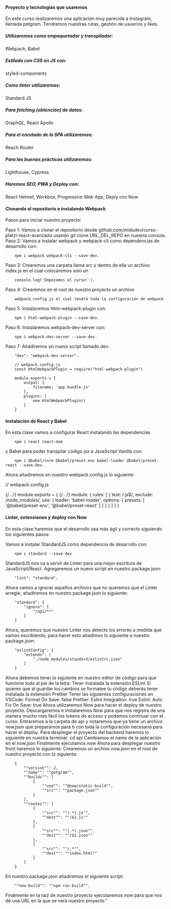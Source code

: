 #### Proyecto y tecnologías que usaremos
En este curso realizaremos una aplicación muy parecida a Instagram, llamada petgram. Tendremos nuestras rutas, gestión de usuarios y likes.

##### Utilizaremos como empaquetador y transpilador:

Webpack, Babel
##### Estilado con CSS en JS con:

styled-components
##### Como linter utilizaremos:

Standard JS
##### Para fetching (obtención) de datos:

GraphQL, React Apollo
##### Para el enrutado de la SPA utilizaremos:

Reach Router
##### Para las buenas prácticas utilizaremos:

Lighthouse, Cypress
##### Haremos SEO, PWA y Deploy con:

React Helmet, Workbox, Progressive Web App, Deply con Now

#### Clonando el repositorio e instalando Webpack
Pasos para iniciar nuestro proyecto:

Paso 1: Vamos a clonar el repositorio desde github.com/midudev/curso-platzi-react-avanzado usando git clone URL_DEL_REPO en nuestra consola.
Paso 2: Vamos a instalar webpack y webpack-cli como dependencias de desarrollo con:
```
 	npm i webpack webpack-cli --save-dev.
```
Paso 3: Crearemos una carpeta llama src y dentro de ella un archivo index.js en el cual colocaremos solo un 
```
	console.log('Empezamos el curso!').
```
Paso 4: Crearemos en el root de nuestro proyecto un archivo 
```
	webpack.config.js el cual tendrá toda la configuración de webpack
```
Paso 5: Instalaremos html-webpack-plugin con: 
```
	npm i html-webpack-plugin --save-dev.
```
Paso 6: Instalaremos webpack-dev-server con: 
```
	npm i webpack-dev-server --save-dev.
```
Paso 7: Añadiremos un nuevo script llamado dev: 
```
	"dev": "webpack-dev-server".
```

```
	// webpack.config.js
	const HtmlWebpackPlugin = require("html-webpack-plugin")

	module.exports = {
		output: {
			filename: 'app.bundle.js'
		},
		plugins: [
			new HtmlWebpackPlugin()
		]
	}
```

#### Instalación de React y Babel
En esta clase vamos a configurar React instalando las dependencias 
```
	npm i react react-dom 
```
y Babel para poder transpilar código jsx a JavaScript Vanilla con: 
```
	npm i @babel/core @babel/preset-env babel-loader @babel/preset-react --save-dev.
```
Ahora añadiremos en nuestro webpack.config.js lo siguiente:

// webpack.config.js

{/*...*/}
module.exports = {
	{/*...*/}
	module: {
		rules: [
			{
				test: /\.js$/,
				exclude: /node_modules/,
				use: {
					loader: 'babel-loader',
					options: {
						presets: [
							'@babel/preset-env',
							'@babel/preset-react'
						]
					}
				}
			}
		]
	}
}

#### Linter, extensiones y deploy con Now
En esta clase haremos que el desarrollo sea más ágil y correcto siguiendo los siguientes pasos:

Vamos a instalar StandardJS como dependencia de desarrollo con: 
```
	npm i standard --save-dev
```
StandardJS nos va a servir de Linter para una mejor escritura de JavaScript/React.
Agregaremos un nuevo script en nuestro package.json: 
```
	"lint": "standard".
```
Ahora vamos a ignorar aquellos archivos que no queremos que el Linter arregle, añadiremos en nuestro package.json lo siguiente:
```
	"standard": {
		"ignore": [
			"/api/**"
		]
	}
```
Ahora, queremos que nuestro Linter nos detecte los errores a medida que vamos escribiendo, para hacer esto añadimos lo siguiente a nuestro package.json:
```
	"eslintConfig": {
		"extends": [
			"./node_modules/standard/eslintrc.json"
		]
	}
```
Ahora debemos tener lo siguiente en nuestro editor de código para que funcione todo al pie de la letra:
	Tener instalada la extensión ESLint
	Si quieres que al guardar los cambios se formatee tu código deberás tener instalada la extensión Prettier
	Tener las siguientes configuraciones en VSCode:	
		Format On Save: false
		Prettier: Eslint Integration: true
		Eslint: Auto Fix On Save: true
Ahora utilizaremos Now para hacer el deploy de nuestro proyecto.
Descargaremos e instalaremos Now para que nos registre de una manera mucho más fácil los tokens de acceso y podamos continuar con el curso.
Entraremos a la carpeta de api y notaremos que ya tiene un archivo now.json que preparamos para ti con toda la configuración necesaria para hacer el deploy.
Para desplegar el proyecto del backend haremos lo siguiente en nuestra terminar:
	cd api
	Cambiamos el name de la aplicación en el now.json
	Finalmente ejecutamos now
Ahora para desplegar nuestro front haremos lo siguiente:
	Crearemos un archivo now.json en el root de nuestro proyecto con lo siguiente:
```
	{
		""version"": 2,
		""name"": ""petgram"",
		""builds"": [
			{
				""use"": ""@now/static-build"",
				""src"": ""package.json""
			}
		],
		""routes"": [
			{
				""src"": ""(.*).js"",
				""dest"": ""/$1.js""
			},
			{
				""src"": ""(.*).json"",
				""dest"": ""/$1.json""
			},
			{
				""src"": ""/.*"",
				""dest"": ""index.html""
			}
		]
	}
```
En nuestro package.json añadiremos el siguiente script: 
```
	""now-build"": ""npm run build"".
```
Finalmente en la raíz de nuestro proyecto ejecutaremos now para que nos dé una URL en la que se verá nuestro proyecto."